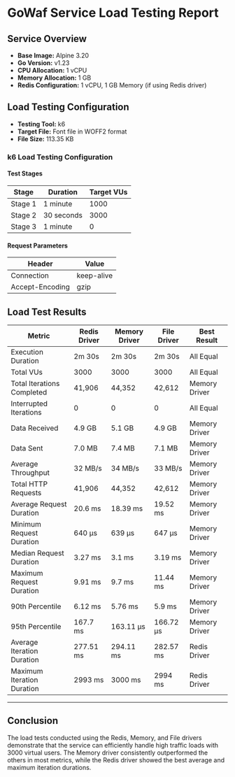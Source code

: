 # GoWaf Service Load Testing Report

## Service Overview
- **Base Image:** Alpine 3.20
- **Go Version:** v1.23
- **CPU Allocation:** 1 vCPU
- **Memory Allocation:** 1 GB
- **Redis Configuration:** 1 vCPU, 1 GB Memory (if using Redis driver)

## Load Testing Configuration
- **Testing Tool:** k6
- **Target File:** Font file in WOFF2 format
- **File Size:** 113.35 KB

### k6 Load Testing Configuration
#### Test Stages
| **Stage** | **Duration** | **Target VUs** |
|-----------|--------------|-----------------|
| Stage 1   | 1 minute     | 1000            |
| Stage 2   | 30 seconds   | 3000            |
| Stage 3   | 1 minute     | 0               |

#### Request Parameters
| **Header**            | **Value**          |
|----------------------|--------------------|
| Connection           | keep-alive         |
| Accept-Encoding      | gzip               |

## Load Test Results

| **Metric**                     | **Redis Driver**                | **Memory Driver**               | **File Driver**                 | **Best Result**                |
|--------------------------------|---------------------------------|---------------------------------|---------------------------------|---------------------------------|
| Execution Duration              | 2m 30s                          | 2m 30s                          | 2m 30s                          | All Equal                      |
| Total VUs                       | 3000                            | 3000                            | 3000                            | All Equal                      |
| Total Iterations Completed       | 41,906                          | 44,352                          | 42,612                          | Memory Driver                  |
| Interrupted Iterations          | 0                               | 0                               | 0                               | All Equal                      |
| Data Received                   | 4.9 GB                          | 5.1 GB                          | 4.9 GB                          | Memory Driver                  |
| Data Sent                       | 7.0 MB                          | 7.4 MB                          | 7.1 MB                          | Memory Driver                  |
| Average Throughput              | 32 MB/s                         | 34 MB/s                         | 33 MB/s                         | Memory Driver                  |
| Total HTTP Requests             | 41,906                          | 44,352                          | 42,612                          | Memory Driver                  |
| Average Request Duration        | 20.6 ms                         | 18.39 ms                       | 19.52 ms                       | Memory Driver                  |
| Minimum Request Duration        | 640 µs                          | 639 µs                          | 647 µs                          | Memory Driver                  |
| Median Request Duration         | 3.27 ms                         | 3.1 ms                          | 3.19 ms                         | Memory Driver                  |
| Maximum Request Duration        | 9.91 ms                         | 9.7 ms                          | 11.44 ms                       | Memory Driver                  |
| 90th Percentile                | 6.12 ms                         | 5.76 ms                         | 5.9 ms                          | Memory Driver                  |
| 95th Percentile                | 167.7 ms                        | 163.11 µs                       | 166.72 µs                       | Memory Driver                  |
| Average Iteration Duration      | 277.51 ms                       | 294.11 ms                       | 282.57 ms                       | Redis Driver                   |
| Maximum Iteration Duration      | 2993 ms                         | 3000 ms                         | 2994 ms                         | Redis Driver                   |

---

## Conclusion
The load tests conducted using the Redis, Memory, and File drivers demonstrate that the service can efficiently handle high traffic loads with 3000 virtual users. The Memory driver consistently outperformed the others in most metrics, while the Redis driver showed the best average and maximum iteration durations.
